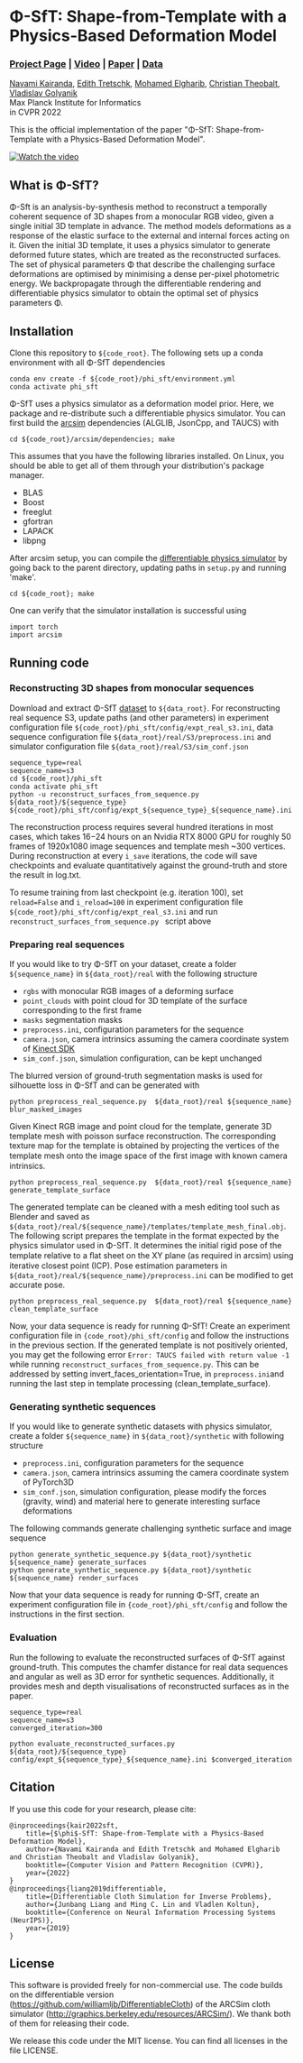 # Φ-SfT: Shape-from-Template with a Physics-Based Deformation Model
### [Project Page](https://4dqv.mpi-inf.mpg.de/phi-SfT/) | [Video](https://youtu.be/2jxDq8qyfg8) | [Paper](https://arxiv.org/pdf/2203.11938.pdf) | [Data](https://drive.google.com/drive/folders/1gpzp5k64S6TnDbl8ZW8lgSmDE_nzHdh9)

[Navami Kairanda](https://people.mpi-inf.mpg.de/~nkairand/),
[Edith Tretschk](https://people.mpi-inf.mpg.de/~tretschk/),
[Mohamed Elgharib](https://people.mpi-inf.mpg.de/~elgharib/),
[Christian Theobalt](https://people.mpi-inf.mpg.de/~theobalt/),
[Vladislav Golyanik](https://people.mpi-inf.mpg.de/~golyanik/) <br>
Max Planck Institute for Informatics <br>
in CVPR 2022

This is the official implementation of the paper "Φ-SfT: Shape-from-Template with a Physics-Based Deformation Model".

[![Watch the video](https://img.youtube.com/vi/2jxDq8qyfg8/hqdefault.jpg)](https://youtu.be/2jxDq8qyfg8)

## What is Φ-SfT?
Φ-Sft is an analysis-by-synthesis method to reconstruct a temporally coherent sequence of 3D shapes from a monocular RGB video, given a single initial 3D template in advance. The method models deformations as a response of the elastic surface to the external and internal forces acting on it. Given the initial 3D template, it uses a physics simulator to generate deformed future states, which are treated as the reconstructed surfaces. The set of physical parameters Φ that describe the challenging surface deformations are optimised by minimising a dense per-pixel photometric energy. We backpropagate through the differentiable rendering and differentiable physics simulator to obtain the optimal set of physics parameters Φ. 

## Installation

Clone this repository to `${code_root}`. The following sets up a conda environment with all Φ-SfT dependencies

```
conda env create -f ${code_root}/phi_sft/environment.yml
conda activate phi_sft
```

Φ-SfT uses a physics simulator as a deformation model prior. Here, we package and re-distribute such a differentiable physics simulator.
You can first build the [arcsim](http://graphics.berkeley.edu/resources/ARCSim/) dependencies (ALGLIB, JsonCpp, and TAUCS) with
```
cd ${code_root}/arcsim/dependencies; make
```
This assumes that you have the following libraries installed. On Linux, you should be able to get all of them through your distribution's package manager.
* BLAS
* Boost
* freeglut
* gfortran
* LAPACK
* libpng

After arcsim setup, you can compile the [differentiable physics simulator](https://github.com/williamljb/DifferentiableCloth) by going back to the parent directory, updating paths in `setup.py` and running 'make'. 
```
cd ${code_root}; make
```
One can verify that the simulator installation is successful using
```
import torch
import arcsim
```

## Running code

### Reconstructing 3D shapes from monocular sequences
Download and extract Φ-SfT [dataset](https://drive.google.com/drive/folders/1gpzp5k64S6TnDbl8ZW8lgSmDE_nzHdh9) to `${data_root}`. For reconstructing real sequence S3, update paths (and other parameters) in experiment configuration file `${code_root}/phi_sft/config/expt_real_s3.ini`, data sequence configuration file `${data_root}/real/S3/preprocess.ini` and simulator configuration file `${data_root}/real/S3/sim_conf.json`

```
sequence_type=real
sequence_name=s3
cd ${code_root}/phi_sft
conda activate phi_sft
python -u reconstruct_surfaces_from_sequence.py ${data_root}/${sequence_type} ${code_root}/phi_sft/config/expt_${sequence_type}_${sequence_name}.ini
```
The reconstruction process requires several hundred iterations in most cases, which takes 16−24 hours on an Nvidia RTX 8000 GPU for roughly 50 frames of 1920x1080 image sequences and template mesh ~300 vertices. During reconstruction at every `i_save` iterations, the code will save checkpoints and evaluate quantitatively against the ground-truth and store the result in log.txt. 

To resume training from last checkpoint (e.g. iteration 100), set `reload=False` and `i_reload=100` in experiment configuration file `${code_root}/phi_sft/config/expt_real_s3.ini` and run `reconstruct_surfaces_from_sequence.py ` script above

### Preparing real sequences

If you would like to try Φ-SfT on your dataset, create a folder `${sequence_name}` in `${data_root}/real` with the following structure
* `rgbs` with monocular RGB images of a deforming surface
* `point_clouds` with point cloud for 3D template of the surface corresponding to the first frame
* `masks` segmentation masks
* `preprocess.ini`, configuration parameters for the sequence
* `camera.json`, camera intrinsics assuming the camera coordinate system of [Kinect SDK](https://docs.microsoft.com/en-us/azure/kinect-dk/coordinate-systems) 
* `sim_conf.json`, simulation configuration, can be kept unchanged

The blurred version of ground-truth segmentation masks is used for silhouette loss in Φ-SfT and can be generated with  
```
python preprocess_real_sequence.py  ${data_root}/real ${sequence_name} blur_masked_images 
```

Given Kinect RGB image and point cloud for the template, generate 3D template mesh with poisson surface reconstruction. The corresponding texture map for the template is obtained by projecting the vertices of the template mesh onto the image space of the ﬁrst image with known camera intrinsics.
```
python preprocess_real_sequence.py  ${data_root}/real ${sequence_name} generate_template_surface
```

The generated template can be cleaned with a mesh editing tool such as Blender and saved as `${data_root}/real/${sequence_name}/templates/template_mesh_final.obj`. The following script prepares the template in the format expected by the physics simulator used in Φ-SfT. It determines the initial rigid pose of the template relative to a ﬂat sheet on the XY plane (as required in arcsim) using iterative closest point (ICP). Pose estimation parameters in `${data_root}/real/${sequence_name}/preprocess.ini` can be modified to get accurate pose.
```
python preprocess_real_sequence.py  ${data_root}/real ${sequence_name} clean_template_surface
```

Now, your data sequence is ready for running Φ-SfT! Create an experiment configuration file in `{code_root}/phi_sft/config` and follow the instructions in the previous section. If the generated template is not positively oriented, you may get the following error `Error: TAUCS failed with return value -1` while running `reconstruct_surfaces_from_sequence.py`. This can be addressed by setting invert_faces_orientation=True,
 in `preprocess.ini`and running the last step in template processing (clean_template_surface). 

### Generating synthetic sequences
If you would like to generate synthetic datasets with physics simulator, create a folder `${sequence_name}` in `${data_root}/synthetic` with following structure
* `preprocess.ini`, configuration parameters for the sequence
* `camera.json`, camera intrinsics assuming the camera coordinate system of PyTorch3D 
* `sim_conf.json`, simulation configuration, please modify the forces (gravity, wind) and material here to generate interesting surface deformations

The following commands generate challenging synthetic surface and image sequence

```
python generate_synthetic_sequence.py ${data_root}/synthetic ${sequence_name} generate_surfaces
python generate_synthetic_sequence.py ${data_root}/synthetic ${sequence_name} render_surfaces
```

Now that your data sequence is ready for running Φ-SfT, create an experiment configuration file in `{code_root}/phi_sft/config` and follow the instructions in the first section.
 
### Evaluation

Run the following to evaluate the reconstructed surfaces of Φ-SfT against ground-truth. This computes the chamfer distance for real data sequences and angular as well as 3D error for synthetic sequences. Additionally, it provides mesh and depth visualisations of reconstructed surfaces as in the paper.

```
sequence_type=real
sequence_name=s3
converged_iteration=300

python evaluate_reconstructed_surfaces.py ${data_root}/${sequence_type} config/expt_${sequence_type}_${sequence_name}.ini $converged_iteration
```

## Citation

If you use this code for your research, please cite:
```
@inproceedings{kair2022sft,
	title={$\phi$-SfT: Shape-from-Template with a Physics-Based Deformation Model},
	author={Navami Kairanda and Edith Tretschk and Mohamed Elgharib and Christian Theobalt and Vladislav Golyanik},
	booktitle={Computer Vision and Pattern Recognition (CVPR)},
	year={2022}
}
@inproceedings{liang2019differentiable,
	title={Differentiable Cloth Simulation for Inverse Problems},
	author={Junbang Liang and Ming C. Lin and Vladlen Koltun},
	booktitle={Conference on Neural Information Processing Systems (NeurIPS)},
	year={2019}
}

```


## License
This software is provided freely for non-commercial use. The code builds on the differentiable version (https://github.com/williamljb/DifferentiableCloth) of the ARCSim cloth simulator (http://graphics.berkeley.edu/resources/ARCSim/). We thank both of them for releasing their code.

We release this code under the MIT license. You can find all licenses in the file LICENSE.